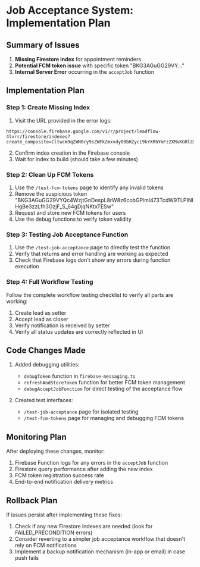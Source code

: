 # Job Acceptance System: Implementation Plan

## Summary of Issues

1. **Missing Firestore index** for appointment reminders
2. **Potential FCM token issue** with specific token "BKG3AGuGG29VY..."
3. **Internal Server Error** occurring in the `acceptJob` function

## Implementation Plan

### Step 1: Create Missing Index

1. Visit the URL provided in the error logs:
```
https://console.firebase.google.com/v1/r/project/leadflow-4lvrr/firestore/indexes?create_composite=Cltwcm9qZWN0cy9sZWFkZmxvdy00bHZyci9kYXRhYmFzZXMvKGRlZmF1bHQpL2NvbGxlY3Rpb25Hcm91cHMvYXBwb2ludG1lbnRSZW1pbmRlcnMvaW5kZXhlcy9fEAEaDQoJcHJvY2Vzc2VkEAEaEAoMcmVtaW5kZXJUaW1lEAEaDAoIX19uYW1lX18QAQ
```

2. Confirm index creation in the Firebase console
3. Wait for index to build (should take a few minutes)

### Step 2: Clean Up FCM Tokens

1. Use the `/test-fcm-tokens` page to identify any invalid tokens
2. Remove the suspicious token "BKG3AGuGG29VYQc4WzjtGnDespL8rW8z6cobGPiml473TcdW9TLPINIHgBe3zzLfh3GzjF_S_64gDjqNKtxTESw"
3. Request and store new FCM tokens for users
4. Use the debug functions to verify token validity

### Step 3: Testing Job Acceptance Function

1. Use the `/test-job-acceptance` page to directly test the function
2. Verify that returns and error handling are working as expected
3. Check that Firebase logs don't show any errors during function execution

### Step 4: Full Workflow Testing

Follow the complete workflow testing checklist to verify all parts are working:
1. Create lead as setter
2. Accept lead as closer
3. Verify notification is received by setter
4. Verify all status updates are correctly reflected in UI

## Code Changes Made

1. Added debugging utilities:
   - `debugToken` function in `firebase-messaging.ts`
   - `refreshAndStoreToken` function for better FCM token management
   - `debugAcceptJobFunction` for direct testing of the acceptance flow

2. Created test interfaces:
   - `/test-job-acceptance` page for isolated testing
   - `/test-fcm-tokens` page for managing and debugging FCM tokens

## Monitoring Plan

After deploying these changes, monitor:

1. Firebase Function logs for any errors in the `acceptJob` function
2. Firestore query performance after adding the new index
3. FCM token registration success rate
4. End-to-end notification delivery metrics

## Rollback Plan

If issues persist after implementing these fixes:

1. Check if any new Firestore indexes are needed (look for FAILED_PRECONDITION errors)
2. Consider reverting to a simpler job acceptance workflow that doesn't rely on FCM notifications
3. Implement a backup notification mechanism (in-app or email) in case push fails
